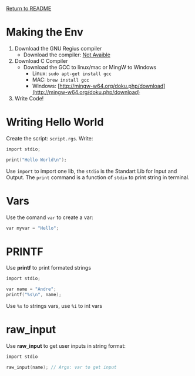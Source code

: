 [Return to README](../README.md)

# Making the Env
 1. Download the GNU Regius compiler
    - Download the compiler: [Not Avaible]()
 2. Download C Compiler
    - Download the GCC to linux/mac or MingW to Windows
        - Linux: `sudo apt-get install gcc`
        - MAC: `brew install gcc`
        - Windows: [http://mingw-w64.org/doku.php/download](http://mingw-w64.org/doku.php/download)
 3. Write Code!

# Writing Hello World
 Create the script: `script.rgs`. Write:

```c
import stdio;

print("Hello World\n");
```

 Use `import` to import one lib, the `stdio` is the Standart Lib for Input and Output. The `print` command is a function of `stdio` to print string in terminal.

# Vars
 Use the comand `var` to create a var:
 ```c
var myvar = "Hello";
 ```

# PRINTF
 Use **printf** to print formated strings

 ```c
import stdio;

var name = "Andre";
printf("%s\n", name);
 ```

 Use `%s` to strings vars, use `%i` to int vars

# raw_input
 Use **raw_input** to get user inputs in string format:

```c
import stdio

raw_input(name); // Args: var to get input
```